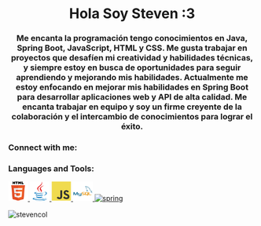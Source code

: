 
<h1 align="center">Hola Soy Steven :3</h1>
<h3 align="center">Me encanta la programación tengo conocimientos en Java, Spring Boot, JavaScript, HTML y CSS. Me gusta trabajar en proyectos que desafíen mi creatividad y habilidades técnicas, y siempre estoy en busca de oportunidades para seguir aprendiendo y mejorando mis habilidades. Actualmente me estoy enfocando en mejorar mis habilidades en Spring Boot para desarrollar aplicaciones web y API de alta calidad. Me encanta trabajar en equipo y soy un firme creyente de la colaboración y el intercambio de conocimientos para lograr el éxito.</h3>

<h3 align="left">Connect with me:</h3>
<p align="left">
</p>

<h3 align="left">Languages and Tools:</h3>
<p align="left"> <a href="https://www.w3.org/html/" target="_blank" rel="noreferrer"> <img src="https://raw.githubusercontent.com/devicons/devicon/master/icons/html5/html5-original-wordmark.svg" alt="html5" width="40" height="40"/> </a> <a href="https://www.java.com" target="_blank" rel="noreferrer"> <img src="https://raw.githubusercontent.com/devicons/devicon/master/icons/java/java-original.svg" alt="java" width="40" height="40"/> </a> <a href="https://developer.mozilla.org/en-US/docs/Web/JavaScript" target="_blank" rel="noreferrer"> <img src="https://raw.githubusercontent.com/devicons/devicon/master/icons/javascript/javascript-original.svg" alt="javascript" width="40" height="40"/> </a> <a href="https://www.mysql.com/" target="_blank" rel="noreferrer"> <img src="https://raw.githubusercontent.com/devicons/devicon/master/icons/mysql/mysql-original-wordmark.svg" alt="mysql" width="40" height="40"/> </a> <a href="https://spring.io/" target="_blank" rel="noreferrer"> <img src="https://www.vectorlogo.zone/logos/springio/springio-icon.svg" alt="spring" width="40" height="40"/> </a> </p>

<p><img align="center" src="https://github-readme-stats.vercel.app/api/top-langs?username=stevencol&show_icons=true&locale=en&layout=compact" alt="stevencol" /></p>

